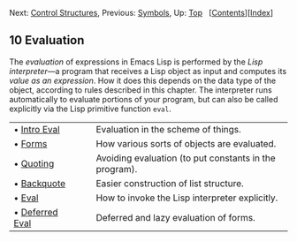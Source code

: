 

Next: [Control Structures](Control-Structures.html), Previous: [Symbols](Symbols.html), Up: [Top](index.html)   \[[Contents](index.html#SEC_Contents "Table of contents")]\[[Index](Index.html "Index")]

## 10 Evaluation

The *evaluation* of expressions in Emacs Lisp is performed by the *Lisp interpreter*—a program that receives a Lisp object as input and computes its *value as an expression*. How it does this depends on the data type of the object, according to rules described in this chapter. The interpreter runs automatically to evaluate portions of your program, but can also be called explicitly via the Lisp primitive function `eval`.

|                                       |    |                                                        |
| :------------------------------------ | -- | :----------------------------------------------------- |
| • [Intro Eval](Intro-Eval.html)       |    | Evaluation in the scheme of things.                    |
| • [Forms](Forms.html)                 |    | How various sorts of objects are evaluated.            |
| • [Quoting](Quoting.html)             |    | Avoiding evaluation (to put constants in the program). |
| • [Backquote](Backquote.html)         |    | Easier construction of list structure.                 |
| • [Eval](Eval.html)                   |    | How to invoke the Lisp interpreter explicitly.         |
| • [Deferred Eval](Deferred-Eval.html) |    | Deferred and lazy evaluation of forms.                 |
